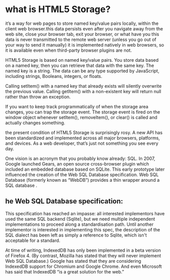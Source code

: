 # what is HTML5 Storage?

it’s a way for web pages to store named key/value pairs locally, within the client web browser.this data persists even after you navigate away from the web site, close your browser tab, exit your browser, or what have you
this data is never transmitted to the remote web server (unless you go out of your way to send it manually) it is implemented natively in web browsers, so it is available even when third-party browser plugins are not.

HTML5 Storage is based on named key/value pairs. You store data based on a named key, then you can retrieve that data with the same key. The named key is a string. The data can be any type supported by JavaScript, including strings, Booleans, integers, or floats.

Calling setItem() with a named key that already exists will silently overwrite the previous value. Calling getItem() with a non-existent key will return null rather than throw an exception.

If you want to keep track programmatically of when the storage area changes, you can trap the storage event. The storage event is fired on the window object whenever setItem(), removeItem(), or clear() is called and actually changes something.

the present condition of HTML5 Storage is surprisingly rosy. A new API has been standardized and implemented across all major browsers, platforms, and devices. As a web developer, that’s just not something you see every day.

One vision is an acronym that you probably know already: SQL. In 2007, Google launched Gears, an open source cross-browser plugin which included an embedded database based on SQLite. This early prototype later influenced the creation of the Web SQL Database specification. Web SQL Database (formerly known as “WebDB”) provides a thin wrapper around a SQL database .

## he Web SQL Database specification:

This specification has reached an impasse: all interested implementors have used the same SQL backend (Sqlite), but we need multiple independent implementations to proceed along a standardisation path. Until another implementor is interested in implementing this spec, the description of the SQL dialect has been left as simply a reference to Sqlite, which isn't acceptable for a standard.

At time of writing, IndexedDB has only been implemented in a beta version of Firefox 4. (By contrast, Mozilla has stated that they will never implement Web SQL Database.) Google has stated that they are considering IndexedDB support for Chromium and Google Chrome. And even Microsoft has said that IndexedDB “is a great solution for the web.”
